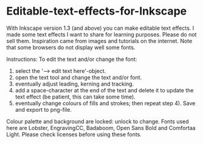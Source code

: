 # Editable-text-effects-for-Inkscape

With Inkscape version 1.3 (and above) you can make editable text effects.
I made some text effects I want to share for learning purposes. Please do not sell them. 
Inspiration came from images and tutorials on the internet.
Note that some browsers do not display well some fonts.

Instructions:
To edit the text and/or change the font:
  1) select the '--> edit text here'-object.
  2) open the text tool and change the text and/or font.
  3) eventually adjust leading, kerning and tracking.
  4) add a space-character at the end of the text and delete it to update the text effect (be patient, this can take some time).
  5) eventually change colours of fills and strokes; then repeat step 4).
Save and export to png-file.

Colour palette and background are locked: unlock to change.
Fonts used here are Lobster, EngravingCC, Badaboom, Open Sans Bold and Comfortaa Light. Please check licenses before using these fonts.

